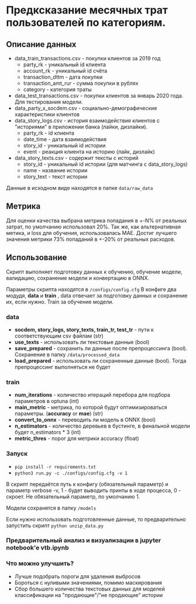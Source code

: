 # Предксказание месячных трат пользователей по категориям.

## Описание данных
- data_train_transactions.csv - покупки клиентов за 2019 год
	- party_rk - уникальный id клиента
	- account_rk - уникальный id счёта
	- transaction_dttm - дата покупки
	- transaction_amt_rur - сумма покупки в рублях
	- category - категория траты
- data_test_transactions.csv - покупки клиентов за январь 2020 года. Для тестирования модели.
- data_party_x_socdem.csv - социально-демографические характеристики клиентов
- data_story_logs.csv - история взаимодействия клиентов с "историями" в приложении банка (лайки, дизлайки). 
	- party_rk - id клиента
	- date_time - дата взаимодействия
	- story_id - уникальный id истории
	- event - реакция клиента на историю (лайк, дизлайк)
- data_story_texts.csv - содержит тексты с историй
	- story_id - уникальный id истории (для матчинга с data_story_logs)
	- name - название истории
	- story_text - текст истории


Данные в исходном виде находятся в папке `data/raw_data`

## Метрика
Для оценки качества выбрана метрика попадания в +-N% от реальных затрат, по умолчанию использовал 20%. Так же, как альтернативная метика, и loss для обучения, использовалась MAE.
Достиг лучшего значения метрики 73% попаданий в +-20% от реальных расходов.

## Использование
Скрипт выполняет подготовку данных к обучению, обучение модели, валидацию, сохранение модели и конвертацию в ONNX.

Параметры скрипта находятся в `/configs/config.cfg`
В конфиге два модудя, **data** и **train** , data отвечает за подготовку данных и сохранение их, если нужно. Train за обучение модели.
### data
* **socdem, story_logs, story_texts, train_tr, test_tr** - пути к соответствующим csv файлам (str)
* **use_texts** - использовать ли текстовые данные (bool)
* **save_prepared** - сохранить ли данные после препроцессинга (bool). Сохранение в папку `/data/processed_data`
* **load_prepared** - использовать ли сохраненные данные (bool). Тогда препроцессинг выполняться не будет

### train
* **num_iterations** - количество итераций перебора для подбора параметров в optuna (int)
* **main_metric** - метрика, по которой будут оптимизироваться параметры. (**accuracy** or **mae**) (str)
* **convert_to_onnx** - переводить ли модель в ONNX (bool)
* **n_estimators** - количество деревьев в бустинге, в финальной модели будет n_estimators * 3 (int)
* **metric_thres** - порог для метрики accuracy (float)

### Запуск
* `pip install -r requirements.txt`
* `python3 run.py -c ./configs/config.cfg -v 1`
         
В скрипт передаётся путь к конфигу (обязательный параметр) и параметр verbose -v, 1 - будет выводить принты в ходе процесса, 0 - скроет. Не обязательный параметр, по умолчанию 1.

Модели сохранятся в папку `/models`

Если нужно использовать подготовленные данные, то предварительно запустить скрипт `python unzip_data.py`


### Предварительный анализ и визуализации в jupyter notebook'e vtb.ipynb

### Что можно улучшить?
* Лучше подобрать пороги для удаления выбросов
* Бороться с нуливыми значениями, помимо маскирования
* Сбор большего количества текстовых данных для моделей классификации на "продающие"/"не продающие" истории
